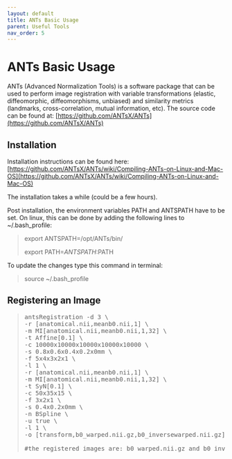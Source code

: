 ```yaml
---
layout: default
title: ANTs Basic Usage
parent: Useful Tools
nav_order: 5
---
```

# ANTs Basic Usage

ANTs (Advanced Normalization Tools) is a software package that can be used to perform image registration with variable transformations (elastic, diffeomorphic, diffeomorphisms, unbiased) and similarity metrics (landmarks, cross-correlation, mutual information, etc). The source code can be found at: [https://github.com/ANTsX/ANTs](https://github.com/ANTsX/ANTs)

## Installation

Installation instructions can be found here: [https://github.com/ANTsX/ANTs/wiki/Compiling-ANTs-on-Linux-and-Mac-OS](https://github.com/ANTsX/ANTs/wiki/Compiling-ANTs-on-Linux-and-Mac-OS)

The installation takes a while (could be a few hours).

Post installation, the environment variables PATH and ANTSPATH have to be set. On linux, this can be done by adding the following lines to ~/.bash_profile:

> export ANTSPATH=/opt/ANTs/bin/ 
>
> export PATH=${​​​ANTSPATH}​​​​​​​​​​:$PATH

To update the changes type this command in terminal:
> source ~/.bash_profile

## Registering an Image



> <pre>antsRegistration -d 3 \                                       #3D image
> -r [anatomical.nii,meanb0.nii,1] \
> -m MI[anatomical.nii,meanb0.nii,1,32] \                       #similarity metric: mutual information​ 
> -t Affine[0.1] \                                              #Transform 1: Affine transform, step size = 0.1​ 
> -c 10000x10000x10000x10000x10000 \                            #convergence factors 
> -s 0.8x0.6x0.4x0.2x0mm \                                      #smoothing sigmas 
> -f 5x4x3x2x1 \                                                #shrink factors 
> -l 1 \
> -r [anatomical.nii,meanb0.nii,1] \
> -m MI[anatomical.nii,meanb0.nii,1,32] \
> -t SyN[0.1] \                                                 #Transform 2: Symmetric diffeomorphic registration​ 
> -c 50x35x15 \
> -f 3x2x1 \
> -s 0.4x0.2x0mm \
> -n BSpline \                                                  #3rd order B-spline interpolation​ 
> -u true \
> -l 1 \
> -o [transform,b0_warped.nii.gz,b0_inversewarped.nii.gz]       #output: "transform" produces 3 registration transform files: transform0GenericAffine.mat, transform1Warp.nii.gz, transform1InverseWarp.nii.gz
>
> #the registered images are: b0_warped.nii.gz and b0_inversewarped.nii.gz (which is the anatomical registered to the b0) </pre>